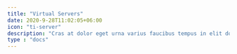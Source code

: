 ```yaml
---
title: "Virtual Servers"
date: 2020-9-28T11:02:05+06:00
icon: "ti-server" 
description: "Cras at dolor eget urna varius faucibus tempus in elit dolor sit amet."
type : "docs"
---
```


